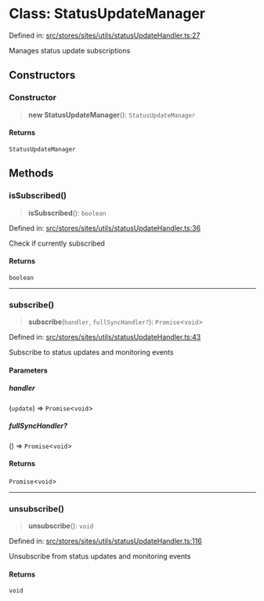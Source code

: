 # Class: StatusUpdateManager

Defined in: [src/stores/sites/utils/statusUpdateHandler.ts:27](https://github.com/Nick2bad4u/Uptime-Watcher/blob/3cce0c3b352c8390536ca3c7399ece50a05faf18/src/stores/sites/utils/statusUpdateHandler.ts#L27)

Manages status update subscriptions

## Constructors

### Constructor

> **new StatusUpdateManager**(): `StatusUpdateManager`

#### Returns

`StatusUpdateManager`

## Methods

### isSubscribed()

> **isSubscribed**(): `boolean`

Defined in: [src/stores/sites/utils/statusUpdateHandler.ts:36](https://github.com/Nick2bad4u/Uptime-Watcher/blob/3cce0c3b352c8390536ca3c7399ece50a05faf18/src/stores/sites/utils/statusUpdateHandler.ts#L36)

Check if currently subscribed

#### Returns

`boolean`

***

### subscribe()

> **subscribe**(`handler`, `fullSyncHandler?`): `Promise`\<`void`\>

Defined in: [src/stores/sites/utils/statusUpdateHandler.ts:43](https://github.com/Nick2bad4u/Uptime-Watcher/blob/3cce0c3b352c8390536ca3c7399ece50a05faf18/src/stores/sites/utils/statusUpdateHandler.ts#L43)

Subscribe to status updates and monitoring events

#### Parameters

##### handler

(`update`) => `Promise`\<`void`\>

##### fullSyncHandler?

() => `Promise`\<`void`\>

#### Returns

`Promise`\<`void`\>

***

### unsubscribe()

> **unsubscribe**(): `void`

Defined in: [src/stores/sites/utils/statusUpdateHandler.ts:116](https://github.com/Nick2bad4u/Uptime-Watcher/blob/3cce0c3b352c8390536ca3c7399ece50a05faf18/src/stores/sites/utils/statusUpdateHandler.ts#L116)

Unsubscribe from status updates and monitoring events

#### Returns

`void`
